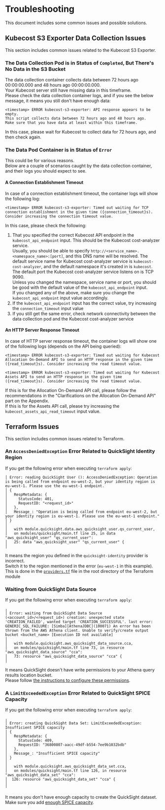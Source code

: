# Troubleshooting

This document includes some common issues and possible solutions.

## Kubecost S3 Exporter Data Collection Issues

This section includes common issues related to the Kubecost S3 Exporter.

### The Data Collection Pod is in Status of `Completed`, But There's No Data in the S3 Bucket

The data collection container collects data between 72 hours ago 00:00:00.000 and 48 hours ago 00:00:00.000.  
Your Kubecost server still have missing data in this timeframe.  
Please check the data collection container logs, and if you see the below message, it means you still don't have enough data:

    <timestamp> ERROR kubecost-s3-exporter: API response appears to be empty.
    This script collects data between 72 hours ago and 48 hours ago.
    Make sure that you have data at least within this timeframe.

In this case, please wait for Kubecost to collect data for 72 hours ago, and then check again.

### The Data Pod Container is in Status of `Error`

This could be for various reasons.  
Below are a couple of scenarios caught by the data collection container, and their logs you should expect to see.

#### A Connection Establishment Timeout

In case of a connection establishment timeout, the container logs will show the following log:

    <timestamp> ERROR kubecost-s3-exporter: Timed out waiting for TCP connection establishment in the given time ({connection_timeout}s). Consider increasing the connection timeout value.

In this case, please check the following:

1. That you specified the correct Kubecost API endpoint in the `kubecost_api_endpoint` input.
This should be the Kubecost cost-analyzer service.  
Usually, you should be able to specify `http://<service_name>.<namespace_name>:[port]`, and this DNS name will be resolved.
The default service name for Kubecost cost-analyzer service is `kubecost-cost-analyzer`, and the default namespace it's created in is `kubecost`.  
The default port the Kubecost cost-analyzer service listens on is TCP 9090.  
Unless you changed the namespace, service name or port, you should be good with the default value of the `kubecost_api_endpoint` input.  
If you changed any of the above, make sure you change the `kubecost_api_endpoint` input value accordingly.
2. If the `kubecost_api_endpoint` input has the correct value, try increasing the `connection_timeout` input value
3. If you still get the same error, check network connectivity between the data collection pod and the Kubecost cost-analyzer service

#### An HTTP Server Response Timeout

In case of HTTP server response timeout, the container logs will show one of the following logs (depends on the API being queried):

    <timestamp> ERROR kubecost-s3-exporter: Timed out waiting for Kubecost Allocation On-Demand API to send an HTTP response in the given time ({read_timeout}s). Consider increasing the read timeout value.

    <timestamp> ERROR kubecost-s3-exporter: Timed out waiting for Kubecost Assets API to send an HTTP response in the given time ({read_timeout}s). Consider increasing the read timeout value.

If this is for the Allocation On-Demand API call, please follow the recommendations in the "Clarifications on the Allocation On-Demand API" part on the Appendix.  
If this is for the Assets API call, please try increasing the `kubecost_assets_api_read_timeout` input value.

## Terraform Issues

This section includes common issues related to Terraform.

### An `AccessDeniedException` Error Related to QuickSight Identity Region

If you get the following error when executing `terraform apply`:

    │ Error: reading QuickSight User (): AccessDeniedException: Operation is being called from endpoint eu-west-2, but your identity region is eu-west-1. Please use the eu-west-1 endpoint.
    │ {
    │   RespMetadata: {
    │     StatusCode: 401,
    │     RequestID: "<request_id>"
    │   },
    │   Message_: "Operation is being called from endpoint eu-west-2, but your identity region is eu-west-1. Please use the eu-west-1 endpoint."
    │ }
    │
    │   with module.quicksight.data.aws_quicksight_user.qs_current_user,
    │   on modules/quicksight/main.tf line 25, in data "aws_quicksight_user" "qs_current_user":
    │   25: data "aws_quicksight_user" "qs_current_user" {
    │

It means the region you defined in the `quicksight-identity` provider is incorrect.  
Switch it to the region mentioned in the error (`eu-west-1` in this example).  
This is done in the [`providers.tf`](terraform/terraform-aws-cca/providers.tf) file in the root directory of the Terraform module

### Waiting from QuickSight Data Source

If you get the following error when executing `terraform apply`:

    ╷
    │ Error: waiting from QuickSight Data Source (<account_id>/<request_id>) creation: unexpected state 'CREATION_FAILED', wanted target 'CREATION_SUCCESSFUL'. last error: GENERIC_SQL_FAILURE: [Simba][AthenaJDBC](100071) An error has been thrown from the AWS Athena client. Unable to verify/create output bucket <bucket_name> [Execution ID not available]
    │
    │   with module.quicksight.aws_quicksight_data_source.cca,
    │   on modules/quicksight/main.tf line 73, in resource "aws_quicksight_data_source" "cca":
    │   73: resource "aws_quicksight_data_source" "cca" {
    │

It means QuickSight doesn't have write permissions to your Athena query results location bucket.  
Please follow [the instructions to configure these permissions](REQUIREMENTS.md/.#configure-quicksight-permissions-for-the-s3-buckets).

### A `LimitExceededException` Error Related to QuickSight SPICE Capacity

If you get the following error when executing `terraform apply`:

    ╷
    │ Error: creating QuickSight Data Set: LimitExceededException: Insufficient SPICE capacity
    │ {
    │   RespMetadata: {
    │     StatusCode: 409,
    │     RequestID: "36800807-aacc-49df-b554-7ee9b1032bdb"
    │   },
    │   Message_: "Insufficient SPICE capacity"
    │ }
    │
    │   with module.quicksight.aws_quicksight_data_set.cca,
    │   on modules/quicksight/main.tf line 126, in resource "aws_quicksight_data_set" "cca":
    │  126: resource "aws_quicksight_data_set" "cca" {
    │
    ╵

It means you don't have enough capacity to create the QuickSight dataset.  
Make sure you add [enough SPICE capacity](REQUIREMENTS.md/.#verifying-enough-quicksight-spice-capacity).
